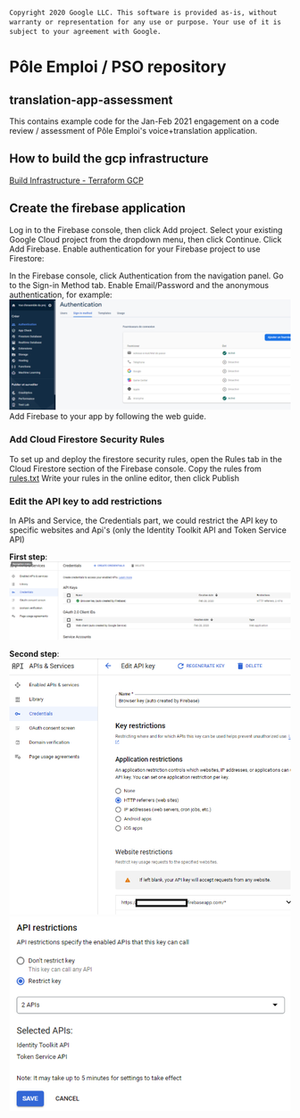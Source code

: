 `
 Copyright 2020 Google LLC. This software is provided as-is, without warranty
 or representation for any use or purpose. Your use of it is subject to your
 agreement with Google.
`

# Pôle Emploi / PSO repository
## translation-app-assessment
This contains example code for the Jan-Feb 2021 engagement on a code review / assessment of Pôle Emploi's voice+translation application.
## How to build the gcp infrastructure 
[Build Infrastructure - Terraform GCP](translation-app-assessment/terraform/README.md)
## Create the firebase application

Log in to the Firebase console, then click Add project.
Select your existing Google Cloud project from the dropdown menu, then click Continue.
Click Add Firebase.
Enable authentication for your Firebase project to use Firestore:

In the Firebase console, click Authentication from the navigation panel.
Go to the Sign-in Method tab.
Enable Email/Password and the anonymous authentication, for example: ![img.png](./images/img4.png)
Add Firebase to your app by following the web guide.

### Add Cloud Firestore Security Rules

To set up and deploy the firestore security rules, open the Rules tab in the Cloud Firestore section of the Firebase console.
Copy the rules from [rules.txt](./firestore_rules/rules.txt) Write your rules in the online editor, then click Publish
### Edit the API key to add restrictions

In APIs and Service, the Credentials part, we could restrict the API key to specific websites and Api's (only the Identity Toolkit API and
Token Service API)

**First step**:
![img.png](images/img.png)

**Second step**:
![img.png](images/img2.png)
![img.png](images/img3.png)
